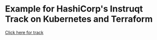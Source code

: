 # Example for HashiCorp's Instruqt Track on Kubernetes and Terraform

[Click here for track](https://play.instruqt.com/hashicorp/tracks/terraform-kubernetes)